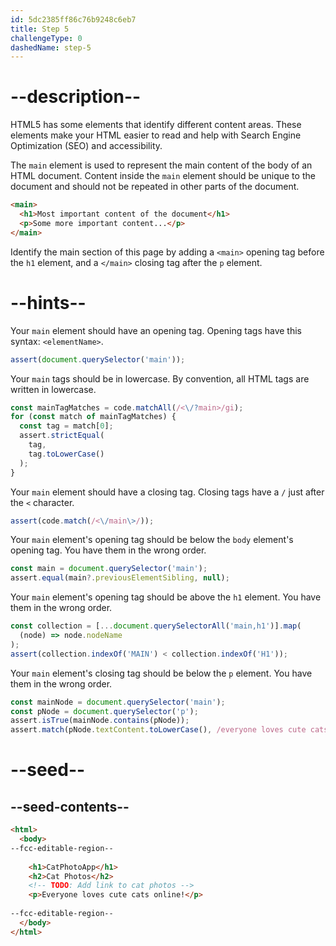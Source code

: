 ```yaml
---
id: 5dc2385ff86c76b9248c6eb7
title: Step 5
challengeType: 0
dashedName: step-5
---
```


# --description--

HTML5 has some elements that identify different content areas. These elements make your HTML easier to read and help with Search Engine Optimization (SEO) and accessibility.

The `main` element is used to represent the main content of the body of an HTML document. Content inside the `main` element should be unique to the document and should not be repeated in other parts of the document.

```html
<main>
  <h1>Most important content of the document</h1>
  <p>Some more important content...</p>
</main>
```

Identify the main section of this page by adding a `<main>` opening tag before the `h1` element, and a `</main>` closing tag after the `p` element.

# --hints--

Your `main` element should have an opening tag. Opening tags have this syntax: `<elementName>`.

```js
assert(document.querySelector('main'));
```

Your `main` tags should be in lowercase. By convention, all HTML tags are written in lowercase.

```js
const mainTagMatches = code.matchAll(/<\/?main>/gi);
for (const match of mainTagMatches) {
  const tag = match[0];
  assert.strictEqual(
    tag,
    tag.toLowerCase()
  );
}
```

Your `main` element should have a closing tag. Closing tags have a `/` just after the `<` character.

```js
assert(code.match(/<\/main\>/));
```

Your `main` element's opening tag should be below the `body` element's opening tag. You have them in the wrong order.

```js
const main = document.querySelector('main');
assert.equal(main?.previousElementSibling, null);
```

Your `main` element's opening tag should be above the `h1` element. You have them in the wrong order.

```js
const collection = [...document.querySelectorAll('main,h1')].map(
  (node) => node.nodeName
);
assert(collection.indexOf('MAIN') < collection.indexOf('H1'));
```

Your `main` element's closing tag should be below the `p` element. You have them in the wrong order.

```js
const mainNode = document.querySelector('main');
const pNode = document.querySelector('p');
assert.isTrue(mainNode.contains(pNode));
assert.match(pNode.textContent.toLowerCase(), /everyone loves cute cats online!/);
```

# --seed--

## --seed-contents--

```html
<html>
  <body>
--fcc-editable-region--
  
    <h1>CatPhotoApp</h1>
    <h2>Cat Photos</h2>
    <!-- TODO: Add link to cat photos -->
    <p>Everyone loves cute cats online!</p>
    
--fcc-editable-region--
  </body>
</html>
```

